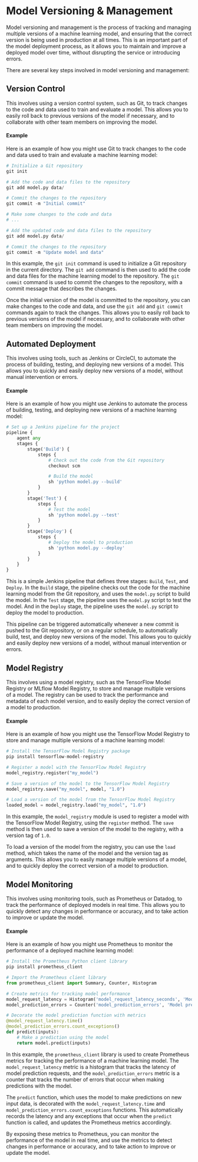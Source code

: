 # Model Versioning & Management

Model versioning and management is the process of tracking and managing multiple versions of a machine learning model, and ensuring that the correct version is being used in production at all times. This is an important part of the model deployment process, as it allows you to maintain and improve a deployed model over time, without disrupting the service or introducing errors.

There are several key steps involved in model versioning and management:

## Version Control

This involves using a version control system, such as Git, to track changes to the code and data used to train and evaluate a model. This allows you to easily roll back to previous versions of the model if necessary, and to collaborate with other team members on improving the model.

#### Example

Here is an example of how you might use Git to track changes to the code and data used to train and evaluate a machine learning model:

```python
# Initialize a Git repository
git init

# Add the code and data files to the repository
git add model.py data/

# Commit the changes to the repository
git commit -m "Initial commit"

# Make some changes to the code and data
# ...

# Add the updated code and data files to the repository
git add model.py data/

# Commit the changes to the repository
git commit -m "Update model and data"
```

In this example, the `git init` command is used to initialize a Git repository in the current directory. The `git add` command is then used to add the code and data files for the machine learning model to the repository. The `git commit` command is used to commit the changes to the repository, with a commit message that describes the changes.

Once the initial version of the model is committed to the repository, you can make changes to the code and data, and use the `git add` and `git commit` commands again to track the changes. This allows you to easily roll back to previous versions of the model if necessary, and to collaborate with other team members on improving the model.

## Automated Deployment

This involves using tools, such as Jenkins or CircleCI, to automate the process of building, testing, and deploying new versions of a model. This allows you to quickly and easily deploy new versions of a model, without manual intervention or errors.

#### Example

Here is an example of how you might use Jenkins to automate the process of building, testing, and deploying new versions of a machine learning model:

```python
# Set up a Jenkins pipeline for the project
pipeline {
    agent any
    stages {
        stage('Build') {
            steps {
                # Check out the code from the Git repository
                checkout scm

                # Build the model
                sh 'python model.py --build'
            }
        }
        stage('Test') {
            steps {
                # Test the model
                sh 'python model.py --test'
            }
        }
        stage('Deploy') {
            steps {
                # Deploy the model to production
                sh 'python model.py --deploy'
            }
        }
    }
}
```

This is a simple Jenkins pipeline that defines three stages: `Build`, `Test`, and `Deploy`. In the `Build` stage, the pipeline checks out the code for the machine learning model from the Git repository, and uses the `model.py` script to build the model. In the `Test` stage, the pipeline uses the `model.py` script to test the model. And in the `Deploy` stage, the pipeline uses the `model.py` script to deploy the model to production.

This pipeline can be triggered automatically whenever a new commit is pushed to the Git repository, or on a regular schedule, to automatically build, test, and deploy new versions of the model. This allows you to quickly and easily deploy new versions of a model, without manual intervention or errors.

## Model Registry

This involves using a model registry, such as the TensorFlow Model Registry or MLflow Model Registry, to store and manage multiple versions of a model. The registry can be used to track the performance and metadata of each model version, and to easily deploy the correct version of a model to production.

#### Example

Here is an example of how you might use the TensorFlow Model Registry to store and manage multiple versions of a machine learning model:

```python
# Install the TensorFlow Model Registry package
pip install tensorflow-model-registry

# Register a model with the TensorFlow Model Registry
model_registry.register("my_model")

# Save a version of the model to the TensorFlow Model Registry
model_registry.save("my_model", model, "1.0")

# Load a version of the model from the TensorFlow Model Registry
loaded_model = model_registry.load("my_model", "1.0")
```

In this example, the `model_registry` module is used to register a model with the TensorFlow Model Registry, using the `register` method. The `save` method is then used to save a version of the model to the registry, with a version tag of `1.0`.

To load a version of the model from the registry, you can use the `load` method, which takes the name of the model and the version tag as arguments. This allows you to easily manage multiple versions of a model, and to quickly deploy the correct version of a model to production.

## Model Monitoring

This involves using monitoring tools, such as Prometheus or Datadog, to track the performance of deployed models in real time. This allows you to quickly detect any changes in performance or accuracy, and to take action to improve or update the model.

#### Example

Here is an example of how you might use Prometheus to monitor the performance of a deployed machine learning model:

```python
# Install the Prometheus Python client library
pip install prometheus_client

# Import the Prometheus client library
from prometheus_client import Summary, Counter, Histogram

# Create metrics for tracking model performance
model_request_latency = Histogram('model_request_latency_seconds', 'Model request latency')
model_prediction_errors = Counter('model_prediction_errors', 'Model prediction errors')

# Decorate the model prediction function with metrics
@model_request_latency.time()
@model_prediction_errors.count_exceptions()
def predict(inputs):
    # Make a prediction using the model
    return model.predict(inputs)
```

In this example, the `prometheus_client` library is used to create Prometheus metrics for tracking the performance of a machine learning model. The `model_request_latency` metric is a histogram that tracks the latency of model prediction requests, and the `model_prediction_errors` metric is a counter that tracks the number of errors that occur when making predictions with the model.

The `predict` function, which uses the model to make predictions on new input data, is decorated with the `model_request_latency.time` and `model_prediction_errors.count_exceptions` functions. This automatically records the latency and any exceptions that occur when the `predict` function is called, and updates the Prometheus metrics accordingly.

By exposing these metrics to Prometheus, you can monitor the performance of the model in real time, and use the metrics to detect changes in performance or accuracy, and to take action to improve or update the model.
